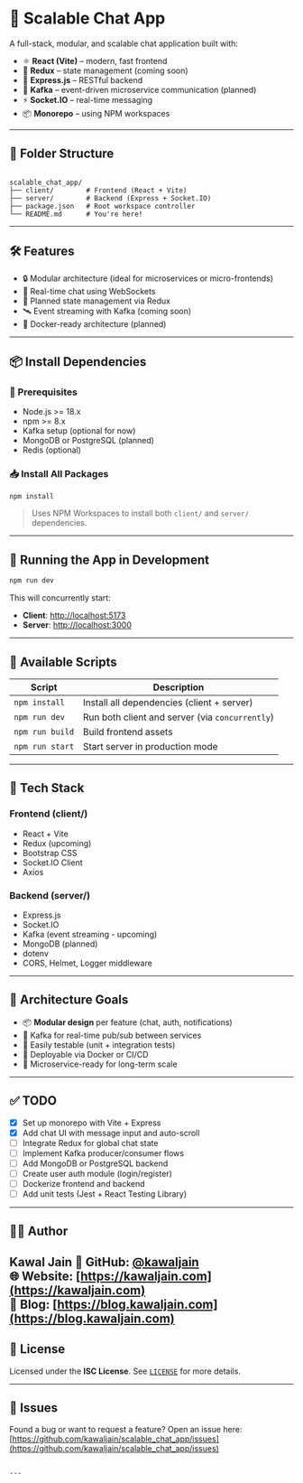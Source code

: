 # 🚀 Scalable Chat App

A full-stack, modular, and scalable chat application built with:

- ⚛️ **React (Vite)** – modern, fast frontend
- 🔁 **Redux** – state management (coming soon)
- 🧩 **Express.js** – RESTful backend
- 🔄 **Kafka** – event-driven microservice communication (planned)
- ⚡ **Socket.IO** – real-time messaging
- 📦 **Monorepo** – using NPM workspaces

---

## 📁 Folder Structure

```

scalable_chat_app/
├── client/        # Frontend (React + Vite)
├── server/        # Backend (Express + Socket.IO)
├── package.json   # Root workspace controller
└── README.md      # You're here!

````

---

## 🛠 Features

- 🔒 Modular architecture (ideal for microservices or micro-frontends)
- 💬 Real-time chat using WebSockets
- 🧠 Planned state management via Redux
- 🛰 Event streaming with Kafka (coming soon)
- 🔧 Docker-ready architecture (planned)

---

## 📦 Install Dependencies

### 🔧 Prerequisites

- Node.js >= 18.x
- npm >= 8.x
- Kafka setup (optional for now)
- MongoDB or PostgreSQL (planned)
- Redis (optional)

### 📥 Install All Packages

```bash
npm install
````

> Uses NPM Workspaces to install both `client/` and `server/` dependencies.

---

## 🚀 Running the App in Development

```bash
npm run dev
```

This will concurrently start:

* **Client**: [http://localhost:5173](http://localhost:5173)
* **Server**: [http://localhost:3000](http://localhost:3000)

---

## 📜 Available Scripts

| Script          | Description                                     |
| --------------- | ----------------------------------------------- |
| `npm install`   | Install all dependencies (client + server)      |
| `npm run dev`   | Run both client and server (via `concurrently`) |
| `npm run build` | Build frontend assets                           |
| `npm run start` | Start server in production mode                 |

---

## 🧠 Tech Stack

### Frontend (client/)

* React + Vite
* Redux (upcoming)
* Bootstrap CSS
* Socket.IO Client
* Axios

### Backend (server/)

* Express.js
* Socket.IO
* Kafka (event streaming - upcoming)
* MongoDB (planned)
* dotenv
* CORS, Helmet, Logger middleware

---

## 🧱 Architecture Goals

* 📦 **Modular design** per feature (chat, auth, notifications)
* 🔄 Kafka for real-time pub/sub between services
* 🧪 Easily testable (unit + integration tests)
* 🚀 Deployable via Docker or CI/CD
* 🔌 Microservice-ready for long-term scale

---

## ✅ TODO

* [x] Set up monorepo with Vite + Express
* [x] Add chat UI with message input and auto-scroll
* [ ] Integrate Redux for global chat state
* [ ] Implement Kafka producer/consumer flows
* [ ] Add MongoDB or PostgreSQL backend
* [ ] Create user auth module (login/register)
* [ ] Dockerize frontend and backend
* [ ] Add unit tests (Jest + React Testing Library)

---

## 🧑‍💻 Author

**Kawal Jain**
🔗 GitHub: [@kawaljain](https://github.com/kawaljain)  
🌐 Website: [https://kawaljain.com](https://kawaljain.com)  
📝 Blog: [https://blog.kawaljain.com](https://blog.kawaljain.com)
---

## 📄 License

Licensed under the **ISC License**. See [`LICENSE`](./LICENSE) for more details.

---

## 🐛 Issues

Found a bug or want to request a feature?
Open an issue here: [https://github.com/kawaljain/scalable_chat_app/issues](https://github.com/kawaljain/scalable_chat_app/issues)

```

---
